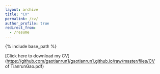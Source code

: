 ```yaml
---
layout: archive
title: "CV"
permalink: /cv/
author_profile: true
redirect_from:
  - /resume
---
```


{% include base_path %}

[Click here to download my CV](https://github.com/gaotianrun1/gaotianrun1.github.io/raw/master/files/CV of TianrunGao.pdf)
